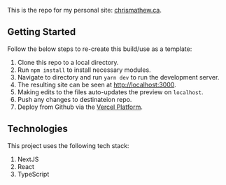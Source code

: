 This is the repo for my personal site: [chrismathew.ca](http://chrismathew.ca/).

## Getting Started

Follow the below steps to re-create this build/use as a template:

1. Clone this repo to a local directory.
2. Run `npm install` to install necessary modules.
3. Navigate to directory and run `yarn dev` to run the development server.
4. The resulting site can be seen at [http://localhost:3000](http://localhost:3000).
5. Making edits to the files auto-updates the preview on `localhost`.
6. Push any changes to destinateion repo.
7. Deploy from Github via the [Vercel Platform](https://vercel.com/new?utm_medium=default-template&filter=next.js&utm_source=create-next-app&utm_campaign=create-next-app-readme).

## Technologies

This project uses the following tech stack:

1. NextJS
2. React
3. TypeScript
